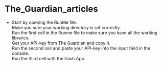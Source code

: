 # The_Guardian_articles
* Start by opening the RunMe file. <br>
Make you sure your working directory is set correctly.<br>
Run the first cell in the Runme file to make sure you have all the working libraries.<br>
Get your API-key from The Guardian and copy it. <br>
Run the second cell and paste your API-key into the input field in the console. <br>
Run the third cell with the Dash App.  <br>
